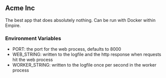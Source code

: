 ## Acme Inc

The best app that does absolutely nothing. Can be run with Docker within Empire.

### Environment Variables

- PORT: the port for the web process, defaults to 8000
- WEB\_STRING: written to the logfile and the http response when requests hit the web process
- WORKER\_STRING: written to the logfile once per second in the worker process
